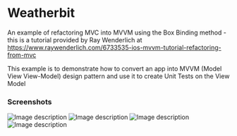 # Weatherbit
An example of refactoring MVC into MVVM using the Box Binding method - this is a tutorial provided by Ray Wenderlich at https://www.raywenderlich.com/6733535-ios-mvvm-tutorial-refactoring-from-mvc

This example is to demonstrate how to convert an app into MVVM (Model View View-Model) design pattern and use it to create Unit Tests on the View Model

### Screenshots

![Image description](https://cathalfarrell.com/repo-images/weatherbit1.png)
![Image description](https://cathalfarrell.com/repo-images/weatherbit2.png)
![Image description](https://cathalfarrell.com/repo-images/weatherbit3.png)
![Image description](https://cathalfarrell.com/repo-images/weatherbit5.png)

